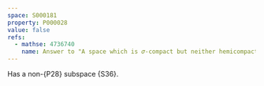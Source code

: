 ```yaml
---
space: S000181
property: P000028
value: false
refs:
  - mathse: 4736740
    name: Answer to "A space which is 𝜎-compact but neither hemicompact nor second countable"
---
```


Has a non-{P28} subspace
{S36}.
